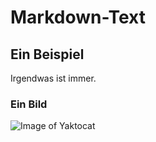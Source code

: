 # Markdown-Text
## Ein Beispiel
Irgendwas ist immer.
### Ein Bild
![Image of Yaktocat](https://octodex.github.com/images/yaktocat.png)
